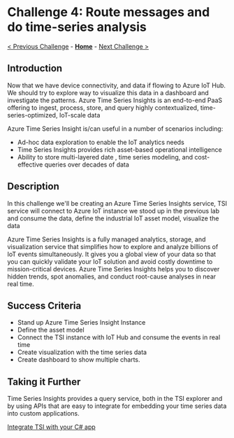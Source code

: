 # Challenge 4: Route messages and do time-series analysis

[< Previous Challenge](./Challenge-03.md) - **[Home](../README.md)** - [Next Challenge >](./Challenge-05.md)

## Introduction

Now that we have device connectivity, and data if flowing to Azure IoT Hub. We should try to explore way to visualize this data in a dashboard and investigate the patterns. Azure Time Series Insights is an end-to-end PaaS offering to ingest, process, store, and query highly contextualized, time-series-optimized, IoT-scale data

Azure Time Series Insight is/can useful in a number of scenarios including:

  - Ad-hoc data exploration to enable the IoT analytics needs
  - Time Series Insights provides rich asset-based operational intelligence
  - Ability to store multi-layered date , time series modeling, and cost-effective queries over decades of data

## Description
In this challenge we'll be creating an Azure Time Series Insights service, TSI service will connect to Azure IoT instance we stood up in the previous lab and consume the data, define the industrial IoT asset model, visualize the data

Azure Time Series Insights is a fully managed analytics, storage, and visualization service that simplifies how to explore and analyze billions of IoT events simultaneously. It gives you a global view of your data so that you can quickly validate your IoT solution and avoid costly downtime to mission-critical devices. Azure Time Series Insights helps you to discover hidden trends, spot anomalies, and conduct root-cause analyses in near real time.

## Success Criteria

  - Stand up Azure Time Series Insight Instance 
  - Define the asset model 
  - Connect the TSI instance with IoT Hub and consume the events in real time
  - Create visualization with the time series data
  - Create dashboard to show multiple charts.

## Taking it Further

Time Series Insights provides a query service, both in the TSI explorer and by using APIs that are easy to integrate for embedding your time series data into custom applications.

[Integrate TSI with your C# app](https://github.com/Azure-Samples/Azure-Time-Series-Insights)

